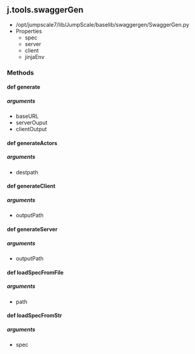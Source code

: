 ## j.tools.swaggerGen

- /opt/jumpscale7/lib/JumpScale/baselib/swaggergen/SwaggerGen.py
- Properties
    - spec
    - server
    - client
    - jinjaEnv

### Methods

#### def generate 

##### arguments

- baseURL
- serverOuput
- clientOutput

#### def generateActors 

##### arguments

- destpath

#### def generateClient 

##### arguments

- outputPath

#### def generateServer 

##### arguments

- outputPath

#### def loadSpecFromFile 

##### arguments

- path

#### def loadSpecFromStr 

##### arguments

- spec

